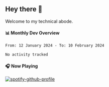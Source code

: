 ## Hey there 👋

Welcome to my technical abode.

#### 📊 Monthly Dev Overview
<!--START_SECTION:waka-->

```txt
From: 12 January 2024 - To: 10 February 2024

No activity tracked
```

<!--END_SECTION:waka-->

#### 🎧 Now Playing

[![spotify-github-profile](https://spotify-github-profile.vercel.app/api/view?uid=james2mid&cover_image=true&theme=natemoo-re)](https://open.spotify.com/user/james2mid?si=2b3baf2b09cb499e)
